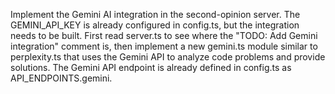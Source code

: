 Implement the Gemini AI integration in the second-opinion server. The GEMINI_API_KEY is already configured in config.ts, but the integration needs to be built. First read server.ts to see where the "TODO: Add Gemini integration" comment is, then implement a new gemini.ts module similar to perplexity.ts that uses the Gemini API to analyze code problems and provide solutions. The Gemini API endpoint is already defined in config.ts as API_ENDPOINTS.gemini.
